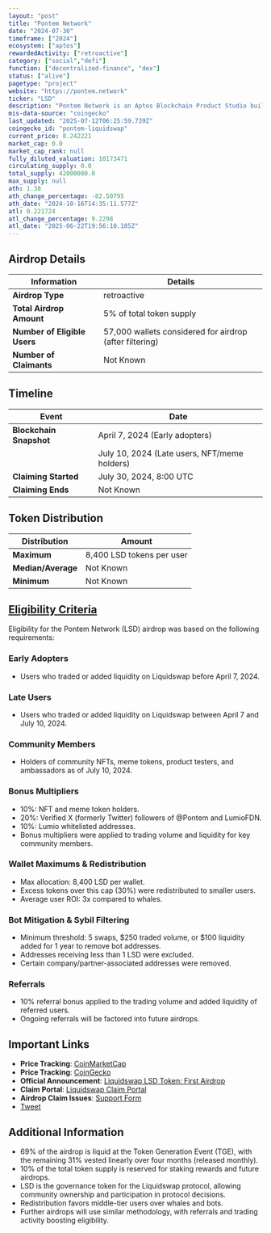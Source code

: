 ```yaml
---
layout: "post"
title: "Pontem Network"
date: "2024-07-30"
timeframe: ["2024"]
ecosystem: ["aptos"]
rewardedActivity: ["retroactive"]
category: ["social","defi"]
function: ["decentralized-finance", "dex"]
status: ["alive"]
pagetype: "project"
website: "https://pontem.network"
ticker: "LSD"
description: "Pontem Network is an Aptos Blockchain Product Studio building Move-native financial infrastructure for billions of users."
mis-data-source: "coingecko"
last_updated: "2025-07-12T06:25:59.739Z"
coingecko_id: "pontem-liquidswap"
current_price: 0.242221
market_cap: 0.0
market_cap_rank: null
fully_diluted_valuation: 10173471
circulating_supply: 0.0
total_supply: 42000000.0
max_supply: null
ath: 1.38
ath_change_percentage: -82.50795
ath_date: "2024-10-16T14:35:11.577Z"
atl: 0.221724
atl_change_percentage: 9.2298
atl_date: "2025-06-22T19:56:10.185Z"
---
```


## Airdrop Details

| Information                  | Details                                                 |
| ---------------------------- | ------------------------------------------------------- |
| **Airdrop Type**             | retroactive                                             |
| **Total Airdrop Amount**     | 5% of total token supply                                |
| **Number of Eligible Users** | 57,000 wallets considered for airdrop (after filtering) |
| **Number of Claimants**      | Not Known                                               |

## Timeline

| Event                   | Date                                         |
| ----------------------- | -------------------------------------------- |
| **Blockchain Snapshot** | April 7, 2024 (Early adopters)               |
|                         | July 10, 2024 (Late users, NFT/meme holders) |
| **Claiming Started**    | July 30, 2024, 8:00 UTC                      |
| **Claiming Ends**       | Not Known                                    |

## Token Distribution

| Distribution       | Amount                    |
| ------------------ | ------------------------- |
| **Maximum**        | 8,400 LSD tokens per user |
| **Median/Average** | Not Known                 |
| **Minimum**        | Not Known                 |

## [Eligibility Criteria](https://pontem.network/posts/liquidswap-lsd-token-first-airdrop)

Eligibility for the Pontem Network (LSD) airdrop was based on the following requirements:

### Early Adopters
- Users who traded or added liquidity on Liquidswap before April 7, 2024.

### Late Users
- Users who traded or added liquidity on Liquidswap between April 7 and July 10, 2024.

### Community Members
- Holders of community NFTs, meme tokens, product testers, and ambassadors as of July 10, 2024.

### Bonus Multipliers
- 10%: NFT and meme token holders.
- 20%: Verified X (formerly Twitter) followers of @Pontem and LumioFDN.
- 10%: Lumio whitelisted addresses.
- Bonus multipliers were applied to trading volume and liquidity for key community members.

### Wallet Maximums & Redistribution
- Max allocation: 8,400 LSD per wallet.
- Excess tokens over this cap (30%) were redistributed to smaller users.
- Average user ROI: 3x compared to whales.

### Bot Mitigation & Sybil Filtering
- Minimum threshold: 5 swaps, $250 traded volume, or $100 liquidity added for 1 year to remove bot addresses.
- Addresses receiving less than 1 LSD were excluded.
- Certain company/partner-associated addresses were removed.

### Referrals
- 10% referral bonus applied to the trading volume and added liquidity of referred users.
- Ongoing referrals will be factored into future airdrops.

## Important Links

- **Price Tracking**: [CoinMarketCap](https://coinmarketcap.com/currencies/pontem-liquidswap)
- **Price Tracking**: [CoinGecko](https://www.coingecko.com/en/coins/pontem-liquidswap)
- **Official Announcement**: [Liquidswap LSD Token: First Airdrop](https://pontem.network/posts/liquidswap-lsd-token-first-airdrop)
- **Claim Portal**: [Liquidswap Claim Portal](https://claim.liquidswap.com)
- **Airdrop Claim Issues**: [Support Form](https://form.typeform.com/to/D9w3pLSA)
- [Tweet](https://x.com/PontemNetwork/status/1817662459886399737)

## Additional Information

- 69% of the airdrop is liquid at the Token Generation Event (TGE), with the remaining 31% vested linearly over four months (released monthly).
- 10% of the total token supply is reserved for staking rewards and future airdrops.
- LSD is the governance token for the Liquidswap protocol, allowing community ownership and participation in protocol decisions.
- Redistribution favors middle-tier users over whales and bots.
- Further airdrops will use similar methodology, with referrals and trading activity boosting eligibility.